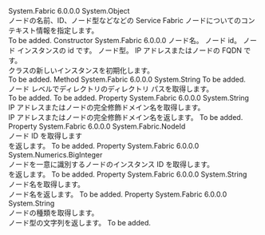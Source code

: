 <Type Name="NodeContext" FullName="System.Fabric.NodeContext">
  <TypeSignature Language="C#" Value="public class NodeContext" />
  <TypeSignature Language="ILAsm" Value=".class public auto ansi beforefieldinit NodeContext extends System.Object" />
  <TypeSignature Language="DocId" Value="T:System.Fabric.NodeContext" />
  <TypeSignature Language="VB.NET" Value="Public Class NodeContext" />
  <TypeSignature Language="F#" Value="type NodeContext = class" />
  <AssemblyInfo>
    <AssemblyName>System.Fabric</AssemblyName>
    <AssemblyVersion>6.0.0.0</AssemblyVersion>
  </AssemblyInfo>
  <Base>
    <BaseTypeName>System.Object</BaseTypeName>
  </Base>
  <Interfaces />
  <Docs>
    <summary>
      <para>ノードの名前、ID、ノード型などなどの Service Fabric ノードについてのコンテキスト情報を指定します。</para>
    </summary>
    <remarks>To be added.</remarks>
  </Docs>
  <Members>
    <Member MemberName=".ctor">
      <MemberSignature Language="C#" Value="public NodeContext (string nodeName, System.Fabric.NodeId nodeId, System.Numerics.BigInteger nodeInstanceId, string nodeType, string ipAddressOrFQDN);" />
      <MemberSignature Language="ILAsm" Value=".method public hidebysig specialname rtspecialname instance void .ctor(string nodeName, class System.Fabric.NodeId nodeId, valuetype System.Numerics.BigInteger nodeInstanceId, string nodeType, string ipAddressOrFQDN) cil managed" />
      <MemberSignature Language="DocId" Value="M:System.Fabric.NodeContext.#ctor(System.String,System.Fabric.NodeId,System.Numerics.BigInteger,System.String,System.String)" />
      <MemberSignature Language="F#" Value="new System.Fabric.NodeContext : string * System.Fabric.NodeId * System.Numerics.BigInteger * string * string -&gt; System.Fabric.NodeContext" Usage="new System.Fabric.NodeContext (nodeName, nodeId, nodeInstanceId, nodeType, ipAddressOrFQDN)" />
      <MemberType>Constructor</MemberType>
      <AssemblyInfo>
        <AssemblyName>System.Fabric</AssemblyName>
        <AssemblyVersion>6.0.0.0</AssemblyVersion>
      </AssemblyInfo>
      <Parameters>
        <Parameter Name="nodeName" Type="System.String" />
        <Parameter Name="nodeId" Type="System.Fabric.NodeId" />
        <Parameter Name="nodeInstanceId" Type="System.Numerics.BigInteger" />
        <Parameter Name="nodeType" Type="System.String" />
        <Parameter Name="ipAddressOrFQDN" Type="System.String" />
      </Parameters>
      <Docs>
        <param name="nodeName">ノード名。</param>
        <param name="nodeId">ノード id。</param>
        <param name="nodeInstanceId">ノード インスタンスの id です。</param>
        <param name="nodeType">ノード型。</param>
        <param name="ipAddressOrFQDN">IP アドレスまたはノードの FQDN です。</param>
        <summary>
            <see cref="T:System.Fabric.NodeContext" /> クラスの新しいインスタンスを初期化します。
            </summary>
        <remarks>To be added.</remarks>
      </Docs>
    </Member>
    <Member MemberName="GetDirectory">
      <MemberSignature Language="C#" Value="public string GetDirectory (string logicalDirectoryName);" />
      <MemberSignature Language="ILAsm" Value=".method public hidebysig instance string GetDirectory(string logicalDirectoryName) cil managed" />
      <MemberSignature Language="DocId" Value="M:System.Fabric.NodeContext.GetDirectory(System.String)" />
      <MemberSignature Language="VB.NET" Value="Public Function GetDirectory (logicalDirectoryName As String) As String" />
      <MemberSignature Language="F#" Value="member this.GetDirectory : string -&gt; string" Usage="nodeContext.GetDirectory logicalDirectoryName" />
      <MemberType>Method</MemberType>
      <AssemblyInfo>
        <AssemblyName>System.Fabric</AssemblyName>
        <AssemblyVersion>6.0.0.0</AssemblyVersion>
      </AssemblyInfo>
      <ReturnValue>
        <ReturnType>System.String</ReturnType>
      </ReturnValue>
      <Parameters>
        <Parameter Name="logicalDirectoryName" Type="System.String" />
      </Parameters>
      <Docs>
        <param name="logicalDirectoryName">To be added.</param>
        <summary>
            ノード レベルでディレクトリのディレクトリ パスを取得します。
            </summary>
        <returns>To be added.</returns>
        <remarks>To be added.</remarks>
      </Docs>
    </Member>
    <Member MemberName="IPAddressOrFQDN">
      <MemberSignature Language="C#" Value="public string IPAddressOrFQDN { get; }" />
      <MemberSignature Language="ILAsm" Value=".property instance string IPAddressOrFQDN" />
      <MemberSignature Language="DocId" Value="P:System.Fabric.NodeContext.IPAddressOrFQDN" />
      <MemberSignature Language="VB.NET" Value="Public ReadOnly Property IPAddressOrFQDN As String" />
      <MemberSignature Language="F#" Value="member this.IPAddressOrFQDN : string" Usage="System.Fabric.NodeContext.IPAddressOrFQDN" />
      <MemberType>Property</MemberType>
      <AssemblyInfo>
        <AssemblyName>System.Fabric</AssemblyName>
        <AssemblyVersion>6.0.0.0</AssemblyVersion>
      </AssemblyInfo>
      <ReturnValue>
        <ReturnType>System.String</ReturnType>
      </ReturnValue>
      <Docs>
        <summary>
          <para>IP アドレスまたはノードの完全修飾ドメイン名を取得します。</para>
        </summary>
        <value>
          <para>IP アドレスまたはノードの完全修飾ドメイン名を返します。</para>
        </value>
        <remarks>To be added.</remarks>
      </Docs>
    </Member>
    <Member MemberName="NodeId">
      <MemberSignature Language="C#" Value="public System.Fabric.NodeId NodeId { get; }" />
      <MemberSignature Language="ILAsm" Value=".property instance class System.Fabric.NodeId NodeId" />
      <MemberSignature Language="DocId" Value="P:System.Fabric.NodeContext.NodeId" />
      <MemberSignature Language="VB.NET" Value="Public ReadOnly Property NodeId As NodeId" />
      <MemberSignature Language="F#" Value="member this.NodeId : System.Fabric.NodeId" Usage="System.Fabric.NodeContext.NodeId" />
      <MemberType>Property</MemberType>
      <AssemblyInfo>
        <AssemblyName>System.Fabric</AssemblyName>
        <AssemblyVersion>6.0.0.0</AssemblyVersion>
      </AssemblyInfo>
      <ReturnValue>
        <ReturnType>System.Fabric.NodeId</ReturnType>
      </ReturnValue>
      <Docs>
        <summary>
          <para>ノード ID を取得します</para>
        </summary>
        <value>
          <para><see cref="T:System.Fabric.NodeId" /> を返します。</para>
        </value>
        <remarks>To be added.</remarks>
      </Docs>
    </Member>
    <Member MemberName="NodeInstanceId">
      <MemberSignature Language="C#" Value="public System.Numerics.BigInteger NodeInstanceId { get; }" />
      <MemberSignature Language="ILAsm" Value=".property instance valuetype System.Numerics.BigInteger NodeInstanceId" />
      <MemberSignature Language="DocId" Value="P:System.Fabric.NodeContext.NodeInstanceId" />
      <MemberSignature Language="VB.NET" Value="Public ReadOnly Property NodeInstanceId As BigInteger" />
      <MemberSignature Language="F#" Value="member this.NodeInstanceId : System.Numerics.BigInteger" Usage="System.Fabric.NodeContext.NodeInstanceId" />
      <MemberType>Property</MemberType>
      <AssemblyInfo>
        <AssemblyName>System.Fabric</AssemblyName>
        <AssemblyVersion>6.0.0.0</AssemblyVersion>
      </AssemblyInfo>
      <ReturnValue>
        <ReturnType>System.Numerics.BigInteger</ReturnType>
      </ReturnValue>
      <Docs>
        <summary>
          <para>ノードを一意に識別するノードのインスタンス ID を取得します。</para>
        </summary>
        <value>
          <para><see cref="T:System.Numerics.BigInteger" /> を返します。</para>
        </value>
        <remarks>To be added.</remarks>
      </Docs>
    </Member>
    <Member MemberName="NodeName">
      <MemberSignature Language="C#" Value="public string NodeName { get; }" />
      <MemberSignature Language="ILAsm" Value=".property instance string NodeName" />
      <MemberSignature Language="DocId" Value="P:System.Fabric.NodeContext.NodeName" />
      <MemberSignature Language="VB.NET" Value="Public ReadOnly Property NodeName As String" />
      <MemberSignature Language="F#" Value="member this.NodeName : string" Usage="System.Fabric.NodeContext.NodeName" />
      <MemberType>Property</MemberType>
      <AssemblyInfo>
        <AssemblyName>System.Fabric</AssemblyName>
        <AssemblyVersion>6.0.0.0</AssemblyVersion>
      </AssemblyInfo>
      <ReturnValue>
        <ReturnType>System.String</ReturnType>
      </ReturnValue>
      <Docs>
        <summary>
          <para>ノード名を取得します。</para>
        </summary>
        <value>
          <para>ノード名を返します。</para>
        </value>
        <remarks>To be added.</remarks>
      </Docs>
    </Member>
    <Member MemberName="NodeType">
      <MemberSignature Language="C#" Value="public string NodeType { get; }" />
      <MemberSignature Language="ILAsm" Value=".property instance string NodeType" />
      <MemberSignature Language="DocId" Value="P:System.Fabric.NodeContext.NodeType" />
      <MemberSignature Language="VB.NET" Value="Public ReadOnly Property NodeType As String" />
      <MemberSignature Language="F#" Value="member this.NodeType : string" Usage="System.Fabric.NodeContext.NodeType" />
      <MemberType>Property</MemberType>
      <AssemblyInfo>
        <AssemblyName>System.Fabric</AssemblyName>
        <AssemblyVersion>6.0.0.0</AssemblyVersion>
      </AssemblyInfo>
      <ReturnValue>
        <ReturnType>System.String</ReturnType>
      </ReturnValue>
      <Docs>
        <summary>
          <para>ノードの種類を取得します。</para>
        </summary>
        <value>
          <para>ノード型の文字列を返します。</para>
        </value>
        <remarks>To be added.</remarks>
      </Docs>
    </Member>
  </Members>
</Type>